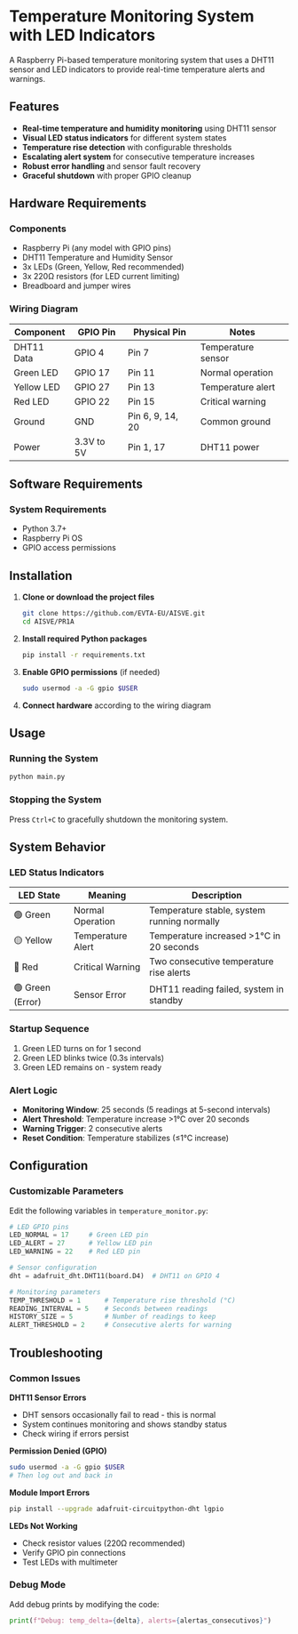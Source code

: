 # Temperature Monitoring System with LED Indicators

A Raspberry Pi-based temperature monitoring system that uses a DHT11 sensor and LED indicators to provide real-time temperature alerts and warnings.

## Features

- **Real-time temperature and humidity monitoring** using DHT11 sensor
- **Visual LED status indicators** for different system states
- **Temperature rise detection** with configurable thresholds
- **Escalating alert system** for consecutive temperature increases
- **Robust error handling** and sensor fault recovery
- **Graceful shutdown** with proper GPIO cleanup

## Hardware Requirements

### Components
- Raspberry Pi (any model with GPIO pins)
- DHT11 Temperature and Humidity Sensor
- 3x LEDs (Green, Yellow, Red recommended)
- 3x 220Ω resistors (for LED current limiting)
- Breadboard and jumper wires

### Wiring Diagram

| Component | GPIO Pin | Physical Pin | Notes |
|-----------|----------|--------------|-------|
| DHT11 Data | GPIO 4 | Pin 7 | Temperature sensor |
| Green LED | GPIO 17 | Pin 11 | Normal operation |
| Yellow LED | GPIO 27 | Pin 13 | Temperature alert |
| Red LED | GPIO 22 | Pin 15 | Critical warning |
| Ground | GND | Pin 6, 9, 14, 20 | Common ground |
| Power | 3.3V to 5V | Pin 1, 17 | DHT11 power |

## Software Requirements

### System Requirements
- Python 3.7+
- Raspberry Pi OS
- GPIO access permissions

## Installation

1. **Clone or download the project files**
   ```bash
   git clone https://github.com/EVTA-EU/AISVE.git
   cd AISVE/PR1A
   ```

2. **Install required Python packages**
   ```bash
   pip install -r requirements.txt
   ```

3. **Enable GPIO permissions** (if needed)
   ```bash
   sudo usermod -a -G gpio $USER
   ```

4. **Connect hardware** according to the wiring diagram

## Usage

### Running the System
```bash
python main.py
```

### Stopping the System
Press `Ctrl+C` to gracefully shutdown the monitoring system.

## System Behavior

### LED Status Indicators

| LED State | Meaning | Description |
|-----------|---------|-------------|
| 🟢 Green | Normal Operation | Temperature stable, system running normally |
| 🟡 Yellow | Temperature Alert | Temperature increased >1°C in 20 seconds |
| 🔴 Red | Critical Warning | Two consecutive temperature rise alerts |
| 🟢 Green (Error) | Sensor Error | DHT11 reading failed, system in standby |

### Startup Sequence
1. Green LED turns on for 1 second
2. Green LED blinks twice (0.3s intervals)
3. Green LED remains on - system ready

### Alert Logic
- **Monitoring Window**: 25 seconds (5 readings at 5-second intervals)
- **Alert Threshold**: Temperature increase >1°C over 20 seconds
- **Warning Trigger**: 2 consecutive alerts
- **Reset Condition**: Temperature stabilizes (≤1°C increase)

## Configuration

### Customizable Parameters

Edit the following variables in `temperature_monitor.py`:

```python
# LED GPIO pins
LED_NORMAL = 17     # Green LED pin
LED_ALERT = 27      # Yellow LED pin  
LED_WARNING = 22    # Red LED pin

# Sensor configuration
dht = adafruit_dht.DHT11(board.D4)  # DHT11 on GPIO 4

# Monitoring parameters
TEMP_THRESHOLD = 1      # Temperature rise threshold (°C)
READING_INTERVAL = 5    # Seconds between readings
HISTORY_SIZE = 5        # Number of readings to keep
ALERT_THRESHOLD = 2     # Consecutive alerts for warning
```

## Troubleshooting

### Common Issues

**DHT11 Sensor Errors**
- DHT sensors occasionally fail to read - this is normal
- System continues monitoring and shows standby status
- Check wiring if errors persist

**Permission Denied (GPIO)**
```bash
sudo usermod -a -G gpio $USER
# Then log out and back in
```

**Module Import Errors**
```bash
pip install --upgrade adafruit-circuitpython-dht lgpio
```

**LEDs Not Working**
- Check resistor values (220Ω recommended)
- Verify GPIO pin connections
- Test LEDs with multimeter

### Debug Mode
Add debug prints by modifying the code:
```python
print(f"Debug: temp_delta={delta}, alerts={alertas_consecutivos}")
```
